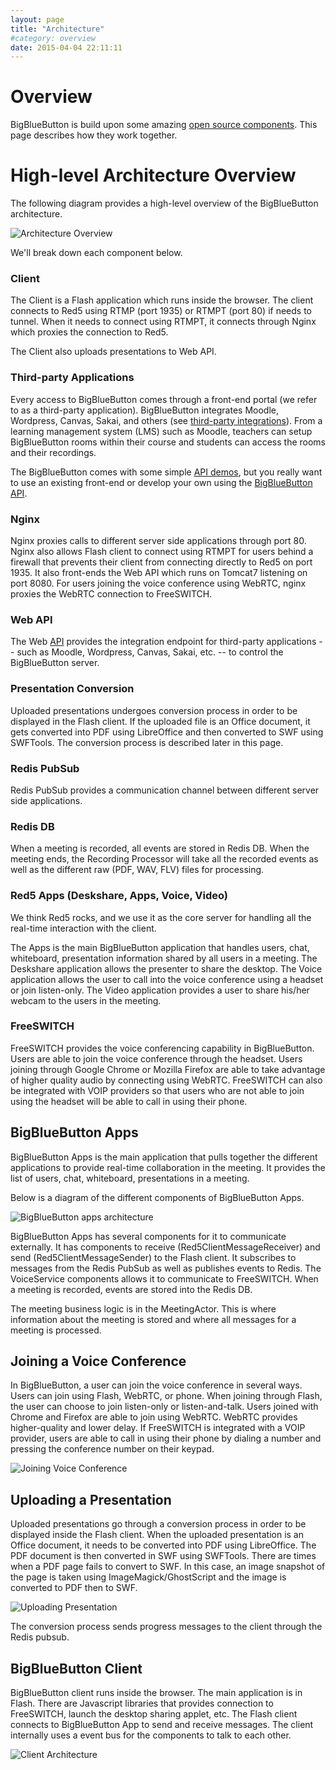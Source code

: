 ```yaml
---
layout: page
title: "Architecture"
#category: overview
date: 2015-04-04 22:11:11
---
```


# Overview

BigBlueButton is build upon some amazing [open source components](http://bigbluebutton.org/components/). This page describes how they work together.

# High-level Architecture Overview

The following diagram provides a high-level overview of the BigBlueButton architecture.

![Architecture Overview](/images/bbb-arch-overview.png)

We'll break down each component below.

### Client

The Client is a Flash application which runs inside the browser. The client connects to Red5 using RTMP (port 1935) or RTMPT (port 80) if needs to tunnel.
When it needs to connect using RTMPT, it connects through Nginx which proxies the connection to Red5.

The Client also uploads presentations to Web API.

### Third-party Applications

Every access to BigBlueButton comes through a front-end portal (we refer to as a third-party application).  BigBlueButton integrates Moodle, Wordpress, Canvas, Sakai, and others (see [third-party integrations](http://bigbluebutton.org/integrations/)).  From a learning management system (LMS) such as Moodle, teachers can setup BigBlueButton rooms within their course and students can access the rooms and their recordings. 

The BigBlueButton comes with some simple [API demos](http://demo.bigbluebutton.org/demo/demo1.jsp), but you really want to use an existing front-end or develop your own using the [BigBlueButton API](/dev/api.html).

### Nginx

Nginx proxies calls to different server side applications through port 80. Nginx also allows Flash client to connect using RTMPT for users behind a firewall that prevents their client from connecting directly to Red5 on port 1935. It also front-ends the Web API which runs on Tomcat7 listening on port 8080. For users joining the voice conference using WebRTC, nginx proxies the WebRTC connection to FreeSWITCH.

### Web API

The Web [API](/dev/api.html) provides the integration endpoint for third-party applications -- such as Moodle, Wordpress, Canvas, Sakai, etc. -- to control the BigBlueButton server. 

### Presentation Conversion

Uploaded presentations undergoes conversion process in order to be displayed in the Flash client. If the uploaded file is an Office document, it gets converted into PDF using LibreOffice and then converted to SWF using SWFTools. The conversion process is described later in this page.

### Redis PubSub

Redis PubSub provides a communication channel between different server side applications.

### Redis DB

When a meeting is recorded, all events are stored in Redis DB. When the meeting ends, the Recording Processor will take all the recorded events as well as the different raw (PDF, WAV, FLV) files for processing.

### Red5 Apps (Deskshare, Apps, Voice, Video)

We think Red5 rocks, and we use it as the core server for handling all the real-time interaction with the client.

The Apps is the main BigBlueButton application that handles users, chat, whiteboard, presentation information shared by all users in a meeting. The Deskshare application allows the presenter to share the desktop. The Voice application allows the user to call into the voice conference using a headset or join listen-only. The Video application provides a user to share his/her webcam to the users in the meeting.

### FreeSWITCH

FreeSWITCH provides the voice conferencing capability in BigBlueButton. Users are able to join the voice conference through the headset. Users joining through Google Chrome or Mozilla Firefox are able to take advantage of higher quality audio by connecting using WebRTC. FreeSWITCH can also be integrated with VOIP providers so that users who are not able to join using the headset will be able to call in using their phone.

## BigBlueButton Apps

BigBlueButton Apps is the main application that pulls together the different applications to provide real-time collaboration in the meeting. It provides the list of users, chat, whiteboard, presentations in a meeting.

Below is a diagram of the different components of BigBlueButton Apps.

![BigBlueButton apps architecture](/images/bbb-apps-arch.png)

BigBlueButton Apps has several components for it to communicate externally. It has components to receive (Red5ClientMessageReceiver) and send (Red5ClientMessageSender) to the Flash client. It subscribes to messages from the Redis PubSub as well as publishes events to Redis. The VoiceService components allows it to communicate to FreeSWITCH. When a meeting is recorded, events are stored into the Redis DB.

The meeting business logic is in the MeetingActor. This is where information about the meeting is stored and where all messages for a meeting is processed.

## Joining a Voice Conference

In BigBlueButton, a user can join the voice conference in several ways. Users can join using Flash, WebRTC, or phone. When joining through Flash, the user can choose to join listen-only or listen-and-talk. Users joined with Chrome and Firefox are able to join using WebRTC. WebRTC provides higher-quality and lower delay. If FreeSWITCH is integrated with a VOIP provider, users are able to call in using their phone by dialing a number and pressing the conference number on their keypad.

![Joining Voice Conference](/images/joining-voice-conf.png)


## Uploading a Presentation

Uploaded presentations go through a conversion process in order to be displayed inside the Flash client. When the uploaded presentation is an Office document, it needs to be converted into PDF using LibreOffice. The PDF document is then converted in SWF using SWFTools. There are times when a PDF page fails to convert to SWF. In this case, an image snapshot of the page is taken using ImageMagick/GhostScript and the image is converted to PDF then to SWF.

![Uploading Presentation](/images/presentation-upload.png)

The conversion process sends progress messages to the client through the Redis pubsub.

## BigBlueButton Client

BigBlueButton client runs inside the browser. The main application is in Flash. There are Javascript libraries that provides connection to FreeSWITCH, launch the desktop sharing applet, etc. The Flash client connects to BigBlueButton App to send and receive messages. The client internally uses a event bus for the components to talk to each other.

![Client Architecture](/images/bbb-client-arch.png)
